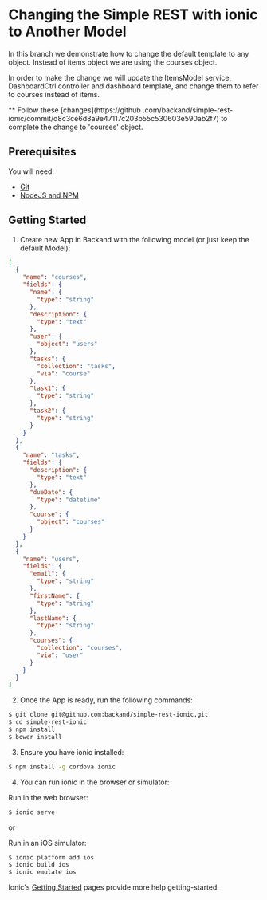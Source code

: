 # Changing the Simple REST with ionic to Another Model
In this branch we demonstrate how to change the default template to any object.
Instead of items object we are using the courses object. 

In order to make the change we will update the ItemsModel service, DashboardCtrl controller and dashboard template, and change them to refer to courses instead of items. 

** Follow these [changes](https://github
.com/backand/simple-rest-ionic/commit/d8c3ce6d8a9e47117c203b55c530603e590ab2f7)
 to complete the change to 'courses' object.

## Prerequisites
You will need:
* [Git](http://git-scm.com/)
* [NodeJS and NPM](https://gist.github.com/isaacs/579814)

## Getting Started ##
1. Create new App in Backand with the following model (or just keep the default Model):

```json
[
  {
    "name": "courses",
    "fields": {
      "name": {
        "type": "string"
      },
      "description": {
        "type": "text"
      },
      "user": {
        "object": "users"
      },
      "tasks": {
        "collection": "tasks",
        "via": "course"
      },
      "task1": {
        "type": "string"
      },
      "task2": {
        "type": "string"
      }
    }
  },
  {
    "name": "tasks",
    "fields": {
      "description": {
        "type": "text"
      },
      "dueDate": {
        "type": "datetime"
      },
      "course": {
        "object": "courses"
      }
    }
  },
  {
    "name": "users",
    "fields": {
      "email": {
        "type": "string"
      },
      "firstName": {
        "type": "string"
      },
      "lastName": {
        "type": "string"
      },
      "courses": {
        "collection": "courses",
        "via": "user"
      }
    }
  }
]

```
2. Once the App is ready, run the following commands:

  ```bash
  $ git clone git@github.com:backand/simple-rest-ionic.git
  $ cd simple-rest-ionic
  $ npm install
  $ bower install
  ```
    
3. Ensure you have ionic installed:
  ```bash
  $ npm install -g cordova ionic
  ```
  
4. You can run ionic in the browser or simulator:

  Run in the web browser:
  ```bash
  $ ionic serve
  ```
  or 
  
  Run in an iOS simulator:
  ```bash
  $ ionic platform add ios
  $ ionic build ios
  $ ionic emulate ios
  ```

Ionic's [Getting Started](http://ionicframework.com/getting-started/) pages provide more help getting-started.
